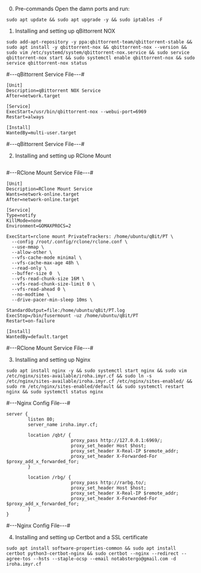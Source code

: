 0. Pre-commands
Open the damn ports and run:

```
sudo apt update && sudo apt upgrade -y && sudo iptables -F
```


1. Installing and setting up qBittorrent NOX	
	
```
sudo add-apt-repository -y ppa:qbittorrent-team/qbittorrent-stable && sudo apt install -y qbittorrent-nox && qbittorrent-nox --version && sudo vim /etc/systemd/system/qbittorrent-nox.service && sudo service qbittorrent-nox start && sudo systemctl enable qbittorrent-nox && sudo service qbittorrent-nox status
```


#---qBittorrent Service File---#
```
[Unit]
Description=qBittorrent NOX Service
After=network.target
 
[Service]
ExecStart=/usr/bin/qbittorrent-nox --webui-port=6969
Restart=always
 
[Install]
WantedBy=multi-user.target
```
#---qBittorrent Service File---#
	
	
2. Installing and setting up RClone Mount
	
```(curl https://rclone.org/install.sh | sudo bash) && rclone config && ((echo "mkdir /root/.config/ && mkdir /root/.config/rclone/ && cp /home/ubuntu/.config/rclone/rclone.conf /root/.config/rclone/. && exit") | sudo bash) && mkdir /home/ubuntu/qBit/ && mkdir /home/ubuntu/qBit/PT/ && sudo vim /etc/systemd/system/rclone-mount.service && sudo service rclone-mount start && sudo systemctl enable rclone-mount && sudo service rclone-mount status
```
	
#---RClone Mount Service File---#
```
[Unit]
Description=RClone Mount Service
Wants=network-online.target
After=network-online.target

[Service]
Type=notify
KillMode=none
Environment=GOMAXPROCS=2

ExecStart=rclone mount PrivateTrackers: /home/ubuntu/qBit/PT \
  --config /root/.config/rclone/rclone.conf \
  --use-mmap \
  --allow-other \
  --vfs-cache-mode minimal \
  --vfs-cache-max-age 48h \
  --read-only \
  --buffer-size 0  \
  --vfs-read-chunk-size 16M \
  --vfs-read-chunk-size-limit 0 \
  --vfs-read-ahead 0 \
  --no-modtime \
  --drive-pacer-min-sleep 10ms \

StandardOutput=file:/home/ubuntu/qBit/PT.log
ExecStop=/bin/fusermount -uz /home/ubuntu/qBit/PT
Restart=on-failure

[Install]
WantedBy=default.target
```
#---RClone Mount Service File---#
	
	
3. Installing and setting up Nginx

```
sudo apt install nginx -y && sudo systemctl start nginx && sudo vim /etc/nginx/sites-available/iroha.imyr.cf && sudo ln -s /etc/nginx/sites-available/iroha.imyr.cf /etc/nginx/sites-enabled/ && sudo rm /etc/nginx/sites-enabled/default && sudo systemctl restart nginx && sudo systemctl status nginx
```

#---Nginx Config File---#
```	
server {
        listen 80;
        server_name iroha.imyr.cf;

        location /qbt/ {
                        proxy_pass http://127.0.0.1:6969/;
                        proxy_set_header Host $host;
                        proxy_set_header X-Real-IP $remote_addr;
                        proxy_set_header X-Forwarded-For $proxy_add_x_forwarded_for;
        }

        location /rbg/ {
                        proxy_pass http://rarbg.to/;
                        proxy_set_header Host $host;
                        proxy_set_header X-Real-IP $remote_addr;
                        proxy_set_header X-Forwarded-For $proxy_add_x_forwarded_for;
        }
}
```	
#---Nginx Config File---#

	
4. Installing and setting up Certbot and a SSL certificate

```
sudo apt install software-properties-common && sudo apt install certbot python3-certbot-nginx && sudo certbot --nginx --redirect --agree-tos --hsts --staple-ocsp --email notabstergo@gmail.com -d iroha.imyr.cf
```
